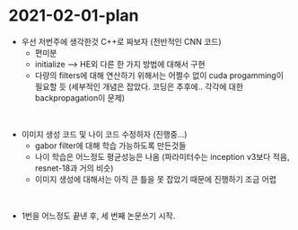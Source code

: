 # 2021-02-01-plan

* 우선 저번주에 생각한것 C++로 짜보자 (전반적인 CNN 코드)
  * 편미분
  * initialize --> HE외 다른 한 가지 방법에 대해서 구현
  * 다량의 filters에 대해 연산하기 위해서는 어쩔수 없이 cuda progamming이 필요할 듯 
  (세부적인 개념은 잡았다. 코딩은 추후에.. 각각에 대한 backpropagation이 문제)
<br/>

* 이미지 생성 코드 및 나이 코드 수정하자 (진행중...)
  * gabor filter에 대해 학습 가능하도록 만든것들
  * 나이 학습은 어느정도 평균성능은 나옴 (파라미터수는 inception v3보다 적음, resnet-18과 거의 비슷)
  * 이미지 생성에 대해서는 아직 큰 틀을 못 잡았기 때문에 진행하기 조금 어렵
<br/>

* 1번을 어느정도 끝낸 후, 세 번째 논문쓰기 시작.
